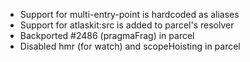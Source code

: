 * Support for multi-entry-point is hardcoded as aliases
* Support for atlaskit:src is added to parcel's resolver
* Backported #2486 (pragmaFrag) in parcel
* Disabled hmr (for watch) and scopeHoisting in parcel
